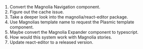 1) Convert the Magnolia Navigation component.
2) Figure out the cache issue.
3) Take a deeper look into the magnolia/react-editor package.
3) Use Magnolias template name to request the Plasmic template component.
4) Maybe convert the Magnolia Expander component to typescript.
5) How would this system work with Magnolia stories.
6) Update react-editor to a released version.

